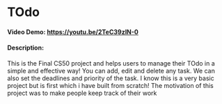 # TOdo
#### Video Demo:  <https://youtu.be/2TeC39zIN-0>
#### Description: 
This is the Final CS50 project and helps users to manage their TOdo in a simple and effective way! You can add, edit and delete any task. We can also set the deadlines and priority of the task. I know this is a very basic project but is first which i have built from scratch! The motivation of this project was to make people keep track of their work

